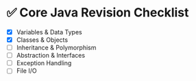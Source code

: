 # ✅ Core Java Revision Checklist

- [x] Variables & Data Types
- [x] Classes & Objects
- [ ] Inheritance & Polymorphism
- [ ] Abstraction & Interfaces
- [ ] Exception Handling
- [ ] File I/O
